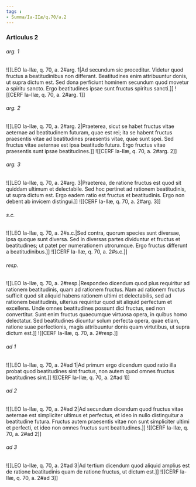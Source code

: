 ```yaml
---
tags : 
- Summa/Ia-IIæ/q.70/a.2
---
```


### Articulus 2

###### arg. 1
![[LEO Ia-IIæ, q. 70, a. 2#arg. 1|Ad secundum sic proceditur. Videtur quod fructus a beatitudinibus non differant. Beatitudines enim attribuuntur donis, ut supra dictum est. Sed dona perficiunt hominem secundum quod movetur a spiritu sancto. Ergo beatitudines ipsae sunt fructus spiritus sancti.]]
![[CERF Ia-IIæ, q. 70, a. 2#arg. 1]]

###### arg. 2
![[LEO Ia-IIæ, q. 70, a. 2#arg. 2|Praeterea, sicut se habet fructus vitae aeternae ad beatitudinem futuram, quae est rei; ita se habent fructus praesentis vitae ad beatitudines praesentis vitae, quae sunt spei. Sed fructus vitae aeternae est ipsa beatitudo futura. Ergo fructus vitae praesentis sunt ipsae beatitudines.]]
![[CERF Ia-IIæ, q. 70, a. 2#arg. 2]]

###### arg. 3
![[LEO Ia-IIæ, q. 70, a. 2#arg. 3|Praeterea, de ratione fructus est quod sit quiddam ultimum et delectabile. Sed hoc pertinet ad rationem beatitudinis, ut supra dictum est. Ergo eadem ratio est fructus et beatitudinis. Ergo non debent ab invicem distingui.]]
![[CERF Ia-IIæ, q. 70, a. 2#arg. 3]]

###### s.c.
![[LEO Ia-IIæ, q. 70, a. 2#s.c.|Sed contra, quorum species sunt diversae, ipsa quoque sunt diversa. Sed in diversas partes dividuntur et fructus et beatitudines; ut patet per numerationem utrorumque. Ergo fructus differunt a beatitudinibus.]]
![[CERF Ia-IIæ, q. 70, a. 2#s.c.]]

###### resp.
![[LEO Ia-IIæ, q. 70, a. 2#resp.|Respondeo dicendum quod plus requiritur ad rationem beatitudinis, quam ad rationem fructus. Nam ad rationem fructus sufficit quod sit aliquid habens rationem ultimi et delectabilis, sed ad rationem beatitudinis, ulterius requiritur quod sit aliquid perfectum et excellens. Unde omnes beatitudines possunt dici fructus, sed non convertitur. Sunt enim fructus quaecumque virtuosa opera, in quibus homo delectatur. Sed beatitudines dicuntur solum perfecta opera, quae etiam, ratione suae perfectionis, magis attribuuntur donis quam virtutibus, ut supra dictum est.]]
![[CERF Ia-IIæ, q. 70, a. 2#resp.]]

###### ad 1
![[LEO Ia-IIæ, q. 70, a. 2#ad 1|Ad primum ergo dicendum quod ratio illa probat quod beatitudines sint fructus, non autem quod omnes fructus beatitudines sint.]]
![[CERF Ia-IIæ, q. 70, a. 2#ad 1]]

###### ad 2
![[LEO Ia-IIæ, q. 70, a. 2#ad 2|Ad secundum dicendum quod fructus vitae aeternae est simpliciter ultimus et perfectus, et ideo in nullo distinguitur a beatitudine futura. Fructus autem praesentis vitae non sunt simpliciter ultimi et perfecti, et ideo non omnes fructus sunt beatitudines.]]
![[CERF Ia-IIæ, q. 70, a. 2#ad 2]]

###### ad 3
![[LEO Ia-IIæ, q. 70, a. 2#ad 3|Ad tertium dicendum quod aliquid amplius est de ratione beatitudinis quam de ratione fructus, ut dictum est.]]
![[CERF Ia-IIæ, q. 70, a. 2#ad 3]]

